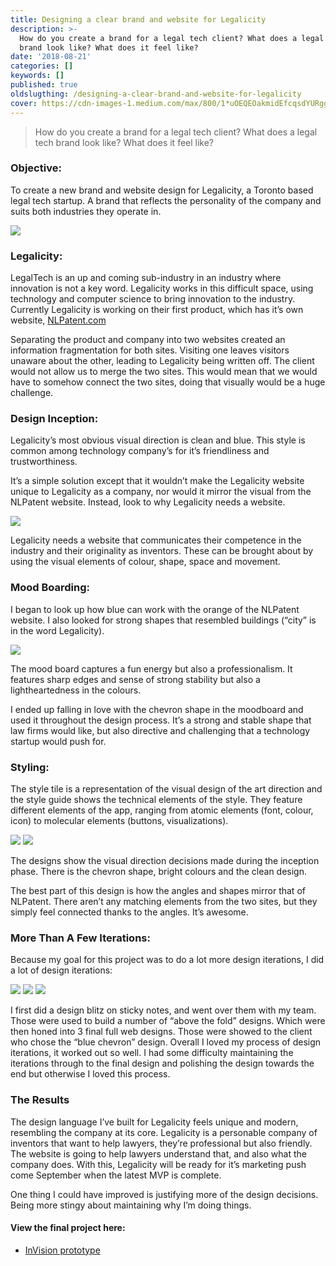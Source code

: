 ```yaml
---
title: Designing a clear brand and website for Legalicity
description: >-
  How do you create a brand for a legal tech client? What does a legal tech
  brand look like? What does it feel like?
date: '2018-08-21'
categories: []
keywords: []
published: true
oldslugthing: /designing-a-clear-brand-and-website-for-legalicity
cover: https://cdn-images-1.medium.com/max/800/1*uOEQEOakmidEfcqsdYURgg.png
---
```


> How do you create a brand for a legal tech client? What does a legal tech brand look like? What does it feel like?

### Objective:

To create a new brand and website design for Legalicity, a Toronto based legal tech startup. A brand that reflects the personality of the company and suits both industries they operate in.

![](https://cdn-images-1.medium.com/max/800/1*fjI8j13EJAzv4kg8OycFLA@2x.png)

### Legalicity:

LegalTech is an up and coming sub-industry in an industry where innovation is not a key word. Legalicity works in this difficult space, using technology and computer science to bring innovation to the industry. Currently Legalicity is working on their first product, which has it’s own website, [NLPatent.com](http://NLPatent.com)

Separating the product and company into two websites created an information fragmentation for both sites. Visiting one leaves visitors unaware about the other, leading to Legalicity being written off. The client would not allow us to merge the two sites. This would mean that we would have to somehow connect the two sites, doing that visually would be a huge challenge.

### Design Inception:

Legalicity’s most obvious visual direction is clean and blue. This style is common among technology company’s for it’s friendliness and trustworthiness.

It’s a simple solution except that it wouldn’t make the Legalicity website unique to Legalicity as a company, nor would it mirror the visual from the NLPatent website. Instead, look to why Legalicity needs a website.

![](https://cdn-images-1.medium.com/max/800/1*hdo04o90psYMh-NvkhYqDg.png)

Legalicity needs a website that communicates their competence in the industry and their originality as inventors. These can be brought about by using the visual elements of colour, shape, space and movement.

### Mood Boarding:

I began to look up how blue can work with the orange of the NLPatent website. I also looked for strong shapes that resembled buildings (“city” is in the word Legalicity).

![](https://cdn-images-1.medium.com/max/800/1*uOEQEOakmidEfcqsdYURgg.png)

The mood board captures a fun energy but also a professionalism. It features sharp edges and sense of strong stability but also a lightheartedness in the colours.

I ended up falling in love with the chevron shape in the moodboard and used it throughout the design process. It’s a strong and stable shape that law firms would like, but also directive and challenging that a technology startup would push for.

### Styling:

The style tile is a representation of the visual design of the art direction and the style guide shows the technical elements of the style. They feature different elements of the app, ranging from atomic elements (font, colour, icon) to molecular elements (buttons, visualizations).

![](https://cdn-images-1.medium.com/max/800/1*x48s-1HsLoVU73ZD_CdAdQ.jpeg)
![](https://cdn-images-1.medium.com/max/600/1*MQ6t_xOPU-E5uCS3kxmvgA.jpeg)

The designs show the visual direction decisions made during the inception phase. There is the chevron shape, bright colours and the clean design.

The best part of this design is how the angles and shapes mirror that of NLPatent. There aren’t any matching elements from the two sites, but they simply feel connected thanks to the angles. It’s awesome.

### More Than A Few Iterations:

Because my goal for this project was to do a lot more design iterations, I did a lot of design iterations:

![](https://cdn-images-1.medium.com/max/1200/0*DHeWcvhskyIMECuu)
![](https://cdn-images-1.medium.com/max/800/0*NVdCTBQfVYk-Dc6L)
![](https://cdn-images-1.medium.com/max/400/0*yYa3Ku3AiT-HOEiv)

I first did a design blitz on sticky notes, and went over them with my team. Those were used to build a number of “above the fold” designs. Which were then honed into 3 final full web designs. Those were showed to the client who chose the “blue chevron” design. Overall I loved my process of design iterations, it worked out so well. I had some difficulty maintaining the iterations through to the final design and polishing the design towards the end but otherwise I loved this process.

### The Results

The design language I’ve built for Legalicity feels unique and modern, resembling the company at its core. Legalicity is a personable company of inventors that want to help lawyers, they’re professional but also friendly. The website is going to help lawyers understand that, and also what the company does. With this, Legalicity will be ready for it’s marketing push come September when the latest MVP is complete.

One thing I could have improved is justifying more of the design decisions. Being more stingy about maintaining why I’m doing things.

#### View the final project here:

*   [InVision prototype](https://projects.invisionapp.com/share/V4NGGGSQ7HE)
